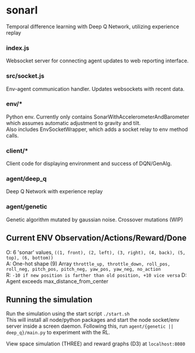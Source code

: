 # sonarl  
Temporal difference learning with Deep Q Network, utilizing experience replay

### index.js  
Websocket server for connecting agent updates to web reporting interface.  

### src/socket.js  
Env-agent communication handler. Updates websockets with recent data.

### env/*  
Python env. Currently only contains SonarWithAccelerometerAndBarometer which assumes automatic adjustment to gravity and tilt.  
Also includes EnvSocketWrapper, which adds a socket relay to env method calls.

### client/*  
Client code for displaying environment and success of DQN/GenAlg.

### agent/deep_q   
Deep Q Network with experience replay  

### agent/genetic   
Genetic algorithm mutated by gaussian noise. Crossover mutations (WIP)  

## Current ENV Observation/Actions/Reward/Done   
O: 6 'sonar' values, `((1, front), (2, left), (3, right), (4, back), (5, top), (6, bottom))`  
A: One-hot shape (9) Array `throttle_up, throttle_down, roll_pos, roll_neg, pitch_pos, pitch_neg, yaw_pos, yaw_neg, no_action`    
R: `-10 if new position is farther than old position, +10 vice versa` 
D: Agent exceeds max_distance_from_center  

## Running the simulation  
Run the simulation using the start script `./start.sh`  
This will install all node/python packages and start the node socket/env server inside a screen daemon.
Following this, run `agent/{genetic || deep_q}/main.py` to experiment with the RL.

View space simulation (THREE) and reward graphs (D3) at `localhost:8080`
